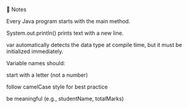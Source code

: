 📝 Notes

Every Java program starts with the main method.

System.out.println() prints text with a new line.

var automatically detects the data type at compile time, but it must be initialized immediately.

Variable names should:

start with a letter (not a number)

follow camelCase style for best practice

be meaningful (e.g., studentName, totalMarks)